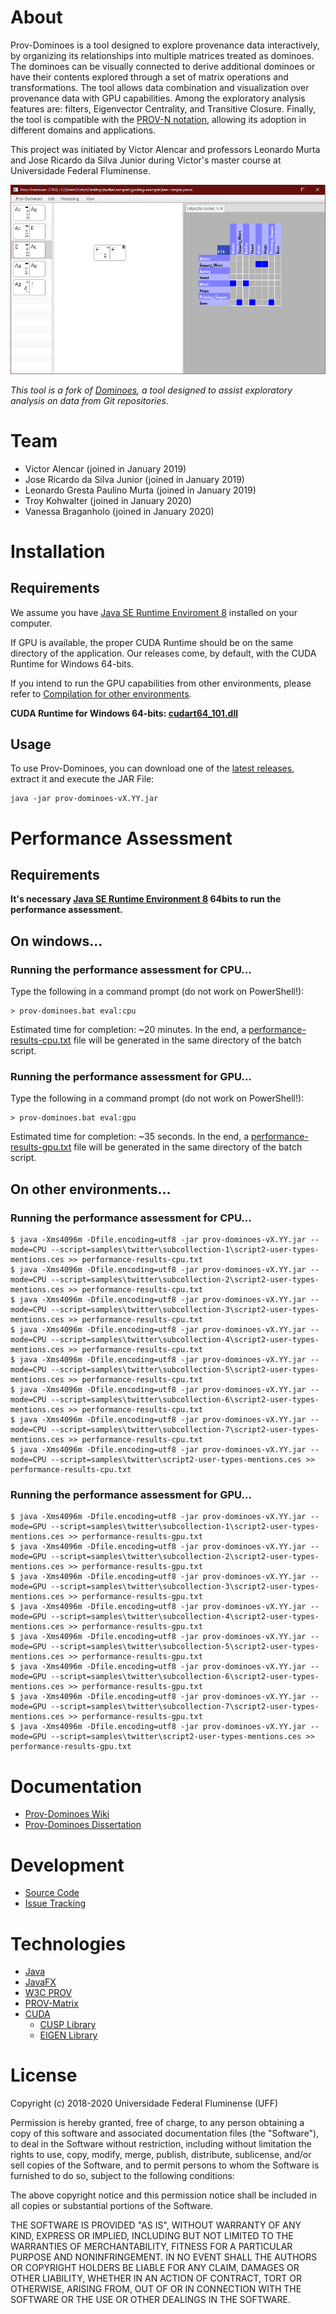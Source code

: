 # About

Prov-Dominoes is a tool designed to explore provenance data interactively, by organizing its relationships into multiple matrices treated as dominoes. The dominoes can be visually connected to derive additional dominoes or have their contents explored through a set of matrix operations and transformations. The tool allows data combination and visualization over provenance data with GPU capabilities. Among the exploratory analysis features are: filters, Eigenvector Centrality, and Transitive Closure. Finally, the tool is compatible with the [PROV-N notation](https://www.w3.org/TR/prov-n/), allowing its adoption in different domains and applications.

This project was initiated by Victor Alencar and professors Leonardo Murta and Jose Ricardo da Silva Junior during Victor's master course at Universidade Federal Fluminense.

![Prov-Dominoes GUI](https://github.com/gems-uff/prov-dominoes/blob/media/gui.png?raw=true)

*This tool is a fork of [Dominoes](https://github.com/gems-uff/dominoes), a tool designed to assist exploratory analysis on data from Git repositories.*

# Team

* Victor Alencar (joined in January 2019)
* Jose Ricardo da Silva Junior (joined in January 2019)
* Leonardo Gresta Paulino Murta (joined in January 2019)
* Troy Kohwalter (joined in January 2020)
* Vanessa Braganholo (joined in January 2020)

# Installation

## Requirements

We assume you have [Java SE Runtime Enviroment 8](https://www.oracle.com/java/technologies/javase-jre8-downloads.html) installed on your computer. 

If GPU is available, the proper CUDA Runtime should be on the same directory of the application. Our releases come, by default, with the CUDA Runtime for Windows 64-bits. 

If you intend to run the GPU capabilities from other environments, please refer to [Compilation for other environments](https://github.com/gems-uff/prov-dominoes/wiki/Compilation).

**CUDA Runtime for Windows 64-bits: [cudart64_101.dll](https://github.com/gems-uff/prov-dominoes/blob/master/prov-cuda/src/main/resources/lib/win_64/cudart64_101.dll)**

## Usage
To use Prov-Dominoes, you can download one of the [latest releases](https://github.com/gems-uff/prov-dominoes/releases/latest), extract it and execute the JAR File:
```
java -jar prov-dominoes-vX.YY.jar
```

# Performance Assessment

## Requirements
**It's necessary [Java SE Runtime Environment 8](https://www.oracle.com/java/technologies/javase-jre8-downloads.html) 64bits to run the performance assessment.**

## On windows...

### Running the performance assessment for CPU...
Type the following in a command prompt (do not work on PowerShell!):
```
> prov-dominoes.bat eval:cpu
```
Estimated time for completion: ~20 minutes. In the end, a [performance-results-cpu.txt](https://github.com/gems-uff/prov-dominoes/blob/master/performance-assessment/performance-results-cpu.txt) file will be generated in the same directory of the batch script.

### Running the performance assessment for GPU...
Type the following in a command prompt (do not work on PowerShell!):
```
> prov-dominoes.bat eval:gpu
```
Estimated time for completion: ~35 seconds. In the end, a [performance-results-gpu.txt](https://github.com/gems-uff/prov-dominoes/blob/master/performance-assessment/performance-results-gpu.txt) file will be generated in the same directory of the batch script.

## On other environments...

### Running the performance assessment for CPU...
```
$ java -Xms4096m -Dfile.encoding=utf8 -jar prov-dominoes-vX.YY.jar --mode=CPU --script=samples\twitter\subcollection-1\script2-user-types-mentions.ces >> performance-results-cpu.txt
$ java -Xms4096m -Dfile.encoding=utf8 -jar prov-dominoes-vX.YY.jar --mode=CPU --script=samples\twitter\subcollection-2\script2-user-types-mentions.ces >> performance-results-cpu.txt
$ java -Xms4096m -Dfile.encoding=utf8 -jar prov-dominoes-vX.YY.jar --mode=CPU --script=samples\twitter\subcollection-3\script2-user-types-mentions.ces >> performance-results-cpu.txt
$ java -Xms4096m -Dfile.encoding=utf8 -jar prov-dominoes-vX.YY.jar --mode=CPU --script=samples\twitter\subcollection-4\script2-user-types-mentions.ces >> performance-results-cpu.txt
$ java -Xms4096m -Dfile.encoding=utf8 -jar prov-dominoes-vX.YY.jar --mode=CPU --script=samples\twitter\subcollection-5\script2-user-types-mentions.ces >> performance-results-cpu.txt
$ java -Xms4096m -Dfile.encoding=utf8 -jar prov-dominoes-vX.YY.jar --mode=CPU --script=samples\twitter\subcollection-6\script2-user-types-mentions.ces >> performance-results-cpu.txt
$ java -Xms4096m -Dfile.encoding=utf8 -jar prov-dominoes-vX.YY.jar --mode=CPU --script=samples\twitter\subcollection-7\script2-user-types-mentions.ces >> performance-results-cpu.txt
$ java -Xms4096m -Dfile.encoding=utf8 -jar prov-dominoes-vX.YY.jar --mode=CPU --script=samples\twitter\script2-user-types-mentions.ces >> performance-results-cpu.txt
```
### Running the performance assessment for GPU...
```
$ java -Xms4096m -Dfile.encoding=utf8 -jar prov-dominoes-vX.YY.jar --mode=GPU --script=samples\twitter\subcollection-1\script2-user-types-mentions.ces >> performance-results-gpu.txt
$ java -Xms4096m -Dfile.encoding=utf8 -jar prov-dominoes-vX.YY.jar --mode=GPU --script=samples\twitter\subcollection-2\script2-user-types-mentions.ces >> performance-results-gpu.txt
$ java -Xms4096m -Dfile.encoding=utf8 -jar prov-dominoes-vX.YY.jar --mode=GPU --script=samples\twitter\subcollection-3\script2-user-types-mentions.ces >> performance-results-gpu.txt
$ java -Xms4096m -Dfile.encoding=utf8 -jar prov-dominoes-vX.YY.jar --mode=GPU --script=samples\twitter\subcollection-4\script2-user-types-mentions.ces >> performance-results-gpu.txt
$ java -Xms4096m -Dfile.encoding=utf8 -jar prov-dominoes-vX.YY.jar --mode=GPU --script=samples\twitter\subcollection-5\script2-user-types-mentions.ces >> performance-results-gpu.txt
$ java -Xms4096m -Dfile.encoding=utf8 -jar prov-dominoes-vX.YY.jar --mode=GPU --script=samples\twitter\subcollection-6\script2-user-types-mentions.ces >> performance-results-gpu.txt
$ java -Xms4096m -Dfile.encoding=utf8 -jar prov-dominoes-vX.YY.jar --mode=GPU --script=samples\twitter\subcollection-7\script2-user-types-mentions.ces >> performance-results-gpu.txt
$ java -Xms4096m -Dfile.encoding=utf8 -jar prov-dominoes-vX.YY.jar --mode=GPU --script=samples\twitter\script2-user-types-mentions.ces >> performance-results-gpu.txt
```

# Documentation

* [Prov-Dominoes Wiki](https://github.com/gems-uff/prov-dominoes/wiki)
* [Prov-Dominoes Dissertation](https://www.repositorio.mar.mil.br/bitstream/ripcmb/844809/1/Dissertacao_CCVictorAlencar.pdf)

# Development

* [Source Code](https://github.com/gems-uff/prov-dominoes)
* [Issue Tracking](https://github.com/gems-uff/prov-dominoes/issues)

# Technologies

* [Java](http://java.com)
* [JavaFX](http://docs.oracle.com/javafx/)
* [W3C PROV](https://www.w3.org/TR/2013/NOTE-prov-overview-20130430/)
* [PROV-Matrix](https://github.com/gems-uff/prov-matrix)
* [CUDA](http://www.nvidia.com/object/cuda_home_new.html)
  - [CUSP Library](https://cusplibrary.github.io/)
  - [EIGEN Library](http://eigen.tuxfamily.org/index.php?title=Main_Page)


# License

Copyright (c) 2018-2020 Universidade Federal Fluminense (UFF)

Permission is hereby granted, free of charge, to any person obtaining a copy
of this software and associated documentation files (the "Software"), to deal
in the Software without restriction, including without limitation the rights
to use, copy, modify, merge, publish, distribute, sublicense, and/or sell
copies of the Software, and to permit persons to whom the Software is
furnished to do so, subject to the following conditions:

The above copyright notice and this permission notice shall be included in
all copies or substantial portions of the Software.

THE SOFTWARE IS PROVIDED "AS IS", WITHOUT WARRANTY OF ANY KIND, EXPRESS OR
IMPLIED, INCLUDING BUT NOT LIMITED TO THE WARRANTIES OF MERCHANTABILITY,
FITNESS FOR A PARTICULAR PURPOSE AND NONINFRINGEMENT. IN NO EVENT SHALL THE
AUTHORS OR COPYRIGHT HOLDERS BE LIABLE FOR ANY CLAIM, DAMAGES OR OTHER
LIABILITY, WHETHER IN AN ACTION OF CONTRACT, TORT OR OTHERWISE, ARISING FROM,
OUT OF OR IN CONNECTION WITH THE SOFTWARE OR THE USE OR OTHER DEALINGS IN
THE SOFTWARE.
